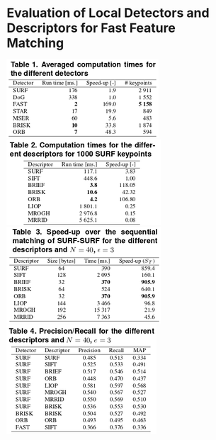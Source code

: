 # Evaluation of Local Detectors and Descriptors for Fast Feature Matching

![Averaged Computation][table_1]
![Computation Times for 1000 SURF Keypoints][table_2]
![Speedup Over Sequential Matching of SURF-SURF][table_3]
![Precision/Recall][table_4]

[table_1]: imgs/MiksikMikolajczyk2012/table1-avg_compute_time.png
[table_2]: imgs/MiksikMikolajczyk2012/table2-100_SURF_compute_time.png
[table_3]: imgs/MiksikMikolajczyk2012/table3-speedup.png
[table_4]: imgs/MiksikMikolajczyk2012/table4-precision_recall.png
